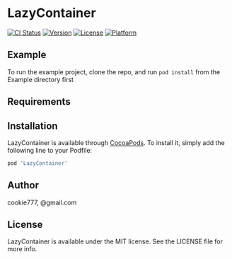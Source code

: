# LazyContainer

[![CI Status](https://img.shields.io/travis/cookie777/LazyContainer.svg?style=flat)](https://travis-ci.org/cookie777/LazyContainer)
[![Version](https://img.shields.io/cocoapods/v/LazyContainer.svg?style=flat)](https://cocoapods.org/pods/LazyContainer)
[![License](https://img.shields.io/cocoapods/l/LazyContainer.svg?style=flat)](https://cocoapods.org/pods/LazyContainer)
[![Platform](https://img.shields.io/cocoapods/p/LazyContainer.svg?style=flat)](https://cocoapods.org/pods/LazyContainer)

## Example

To run the example project, clone the repo, and run `pod install` from the Example directory first

## Requirements

## Installation

LazyContainer is available through [CocoaPods](https://cocoapods.org). To install
it, simply add the following line to your Podfile:

```ruby
pod 'LazyContainer'
```

## Author

cookie777, @gmail.com

## License

LazyContainer is available under the MIT license. See the LICENSE file for more info.
